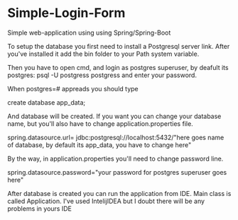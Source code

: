 # Simple-Login-Form
Simple web-application using using Spring/Spring-Boot

To setup the database you first need to install a Postgresql server link. 
After you've installed it add the bin folder to your Path system variable.

Then you have to open cmd, and login as postgres superuser, by deafult its postgres:
psql -U postgress postgress and enter your password.

When postgres=# appreads you should type 

create database app_data;

And database will be created. 
If you want you can change your database name, but you'll also have to change application.properties file.

spring.datasource.url= jdbc:postgresql://localhost:5432/"here goes name of database, by default its app_data, you have to change here"

By the way, in application.properties you'll need to change password line. 

spring.datasource.password="your password for postgres superuser goes here"

After database is created you can run the application from IDE. Main class is called Application.
I've used IntelijIDEA but I doubt there will be any problems in yours IDE
